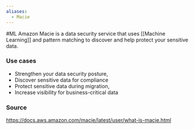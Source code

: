 ```yaml
---
aliases:
  - Macie
---
```

#ML 
Amazon Macie is a data security service that uses [[Machine Learning]] and pattern matching to discover and help protect your sensitive data.
### Use cases
* Strengthen your data security posture,
* Discover sensitive data for compliance
* Protect sensitive data during migration,
* Increase visibility for business-critical data
### Source
https://docs.aws.amazon.com/macie/latest/user/what-is-macie.html